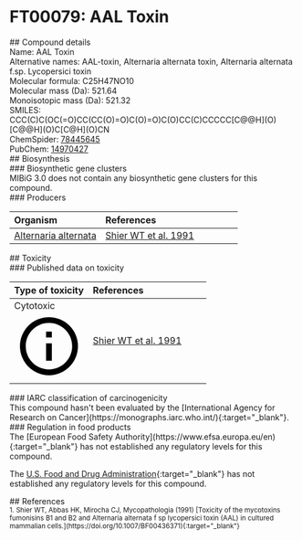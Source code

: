 
# FT00079: AAL Toxin
<div class="molecule_image" style="float:left">
<img data-smiles= CCC(C)C(OC(=O)CC(CC(=O)O)C(=O)O)C(O)CC(C)CCCCC[C@@H](O)[C@@H](O)C[C@H](O)CN data-smiles-options="{ 'width': 350, 'height': 350 }" />
</div>
## Compound details
<div style="overflow:hidden">
Name: AAL Toxin<br>
    Alternative names: AAL-toxin, Alternaria alternata toxin, Alternaria alternata f.sp. Lycopersici toxin<br>
Molecular formula: C25H47NO10<br>
Molecular mass (Da): 521.64<br>
Monoisotopic mass (Da): 521.32<br>
<div class="break_all">
SMILES: CCC(C)C(OC(=O)CC(CC(O)=O)C(O)=O)C(O)CC(C)CCCCC[C@@H](O)[C@@H](O)C[C@H](O)CN<br>
</div>
        ChemSpider: <a href=https://www.chemspider.com/Chemical-Structure.78445645.html target="_blank">78445645</a><br>
        PubChem: <a href=https://pubchem.ncbi.nlm.nih.gov/compound/14970427 target="_blank">14970427</a><br>
</div>

<div markdown="block" class="section">
## Biosynthesis
<div markdown="block" class="subsection">
### Biosynthetic gene clusters
<div markdown="block" class="indented_block">
MIBiG 3.0 does not contain any biosynthetic gene clusters for this compound.
</div>
</div>

<div markdown="block" class="subsection">
### Producers
<table>
<thead>
<tr>
<th style="text-align: left;" role="columnheader" width="40%" data-sort-default>Organism</th>
<th style="text-align: left;" role="columnheader" width="60%">References</th>
</tr>
</thead>
        <tr>
        <td style="text-align: left;"><a href="https://www.ncbi.nlm.nih.gov/Taxonomy/Browser/wwwtax.cgi?mode=Info&id=1261141" target="_blank">Alternaria alternata</a></td>
        <td style="text-align: left;"><a href="#REF00068">Shier WT et al. 1991</a></td>
        </tr>
</table>
</div>
</div>

<div markdown="block" class="section">
## Toxicity
<div markdown="block" class="subsection">
### Published data on toxicity
<table>
<thead>
<tr>
<th style="text-align: left;" role="columnheader" width="40%" data-sort-default>Type of toxicity</th>
<th style="text-align: left;" role="columnheader" width="60%">References</th>
</tr>
</thead>
<tbody>
<tr>
<td style="text-align: left;">Cytotoxic <span class="twemoji" title="Toxic to cells"><svg xmlns="http://www.w3.org/2000/svg" viewBox="0 0 24 24"><path d="M11 9h2V7h-2m1 13c-4.41 0-8-3.59-8-8s3.59-8 8-8 8 3.59 8 8-3.59 8-8 8m0-18A10 10 0 0 0 2 12a10 10 0 0 0 10 10 10 10 0 0 0 10-10A10 10 0 0 0 12 2m-1 15h2v-6h-2v6Z"></path></svg></span></td>
<td style="text-align: left;"><a href="#REF00068">Shier WT et al. 1991</a></td>
</tr>
</tbody>
</table>
</div>

<div markdown="block" class="subsection">
### IARC classification of carcinogenicity
<div markdown="block" class="indented_block">
This compound hasn't been evaluated by the [International Agency for Research on Cancer](https://monographs.iarc.who.int/){:target="_blank"}.<br>
</div>
</div>

<div markdown="block" class="subsection">
### Regulation in food products
<div markdown="block" class="indented_block">
The [European Food Safety Authority](https://www.efsa.europa.eu/en){:target="_blank"} has not established any regulatory levels for this compound. <br>

The [U.S. Food and Drug Administration](https://www.fda.gov/){:target="_blank"} has not established any regulatory levels for this compound. <br>

</div>
</div>

</div>

<div markdown="block" class="section">
## References
<div markdown="block" style="font-size: smaller;">
<span id=REF00068>
1. Shier WT, Abbas HK, Mirocha CJ, Mycopathologia (1991) [Toxicity of the mycotoxins fumonisins B1 and B2 and Alternaria alternata f sp lycopersici toxin (AAL) in cultured mammalian cells.](https://doi.org/10.1007/BF00436371){:target="_blank"}<br>
</span>

</div>
</div>

<script type="text/javascript" src="https://unpkg.com/smiles-drawer@2.0.1/dist/smiles-drawer.min.js"></script>
<script>
    SmiDrawer.apply();
</script>